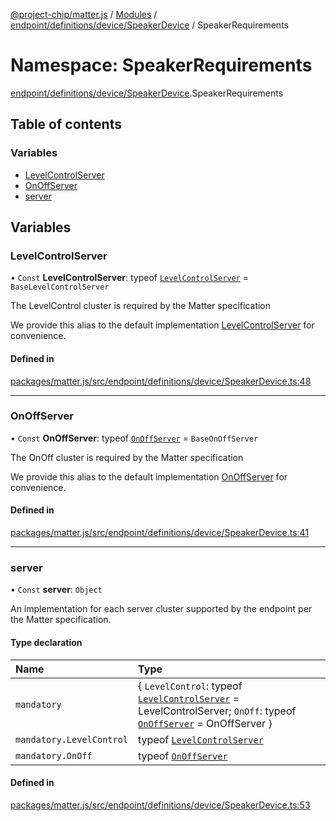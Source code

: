 [@project-chip/matter.js](../README.md) / [Modules](../modules.md) / [endpoint/definitions/device/SpeakerDevice](endpoint_definitions_device_SpeakerDevice.md) / SpeakerRequirements

# Namespace: SpeakerRequirements

[endpoint/definitions/device/SpeakerDevice](endpoint_definitions_device_SpeakerDevice.md).SpeakerRequirements

## Table of contents

### Variables

- [LevelControlServer](endpoint_definitions_device_SpeakerDevice.SpeakerRequirements.md#levelcontrolserver)
- [OnOffServer](endpoint_definitions_device_SpeakerDevice.SpeakerRequirements.md#onoffserver)
- [server](endpoint_definitions_device_SpeakerDevice.SpeakerRequirements.md#server)

## Variables

### LevelControlServer

• `Const` **LevelControlServer**: typeof [`LevelControlServer`](../classes/behavior_definitions_level_control_export.LevelControlServer.md) = `BaseLevelControlServer`

The LevelControl cluster is required by the Matter specification

We provide this alias to the default implementation [LevelControlServer](endpoint_definitions_device_SpeakerDevice.SpeakerRequirements.md#levelcontrolserver) for convenience.

#### Defined in

[packages/matter.js/src/endpoint/definitions/device/SpeakerDevice.ts:48](https://github.com/project-chip/matter.js/blob/c0d55745d5279e16fdfaa7d2c564daa31e19c627/packages/matter.js/src/endpoint/definitions/device/SpeakerDevice.ts#L48)

___

### OnOffServer

• `Const` **OnOffServer**: typeof [`OnOffServer`](behavior_definitions_on_off_export.OnOffServer.md) = `BaseOnOffServer`

The OnOff cluster is required by the Matter specification

We provide this alias to the default implementation [OnOffServer](endpoint_definitions_device_SpeakerDevice.SpeakerRequirements.md#onoffserver) for convenience.

#### Defined in

[packages/matter.js/src/endpoint/definitions/device/SpeakerDevice.ts:41](https://github.com/project-chip/matter.js/blob/c0d55745d5279e16fdfaa7d2c564daa31e19c627/packages/matter.js/src/endpoint/definitions/device/SpeakerDevice.ts#L41)

___

### server

• `Const` **server**: `Object`

An implementation for each server cluster supported by the endpoint per the Matter specification.

#### Type declaration

| Name | Type |
| :------ | :------ |
| `mandatory` | \{ `LevelControl`: typeof [`LevelControlServer`](../classes/behavior_definitions_level_control_export.LevelControlServer.md) = LevelControlServer; `OnOff`: typeof [`OnOffServer`](behavior_definitions_on_off_export.OnOffServer.md) = OnOffServer } |
| `mandatory.LevelControl` | typeof [`LevelControlServer`](../classes/behavior_definitions_level_control_export.LevelControlServer.md) |
| `mandatory.OnOff` | typeof [`OnOffServer`](behavior_definitions_on_off_export.OnOffServer.md) |

#### Defined in

[packages/matter.js/src/endpoint/definitions/device/SpeakerDevice.ts:53](https://github.com/project-chip/matter.js/blob/c0d55745d5279e16fdfaa7d2c564daa31e19c627/packages/matter.js/src/endpoint/definitions/device/SpeakerDevice.ts#L53)
